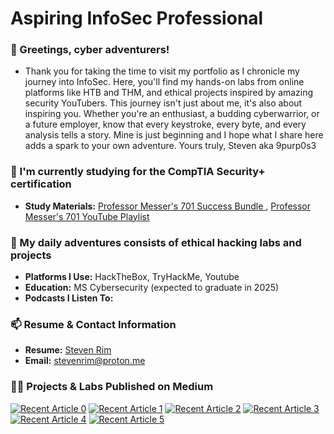 <h1 align="left">Aspiring InfoSec Professional</h1>
<h3 align="left">👋 Greetings, cyber adventurers!</h3>

- Thank you for taking the time to visit my portfolio as I chronicle my journey into InfoSec. Here, you'll find my hands-on labs from online platforms like HTB and THM, and ethical projects inspired by amazing security YouTubers. This journey isn't just about me, it's also about inspiring you. Whether you're an enthusiast, a budding cyberwarrior, or a future employer, know that every keystroke, every byte, and every analysis tells a story. Mine is just beginning and I hope what I share here adds a spark to your own adventure. Yours truly, Steven aka 9purp0s3

<h3 align="left">📄 I'm currently studying for the CompTIA Security+ certification</h3>

- **Study Materials:** [Professor Messer's 701 Success Bundle ](https://www.professormesser.com/sy0-701-success-bundle/), [Professor Messer's 701 YouTube Playlist](https://www.youtube.com/playlist?list=PLG49S3nxzAnl4QDVqK-hOnoqcSKEIDDuv)

<h3 align="left">🌱 My daily adventures consists of ethical hacking labs and projects</h3>

- **Platforms I Use:** HackTheBox, TryHackMe, Youtube
- **Education:** MS Cybersecurity (expected to graduate in 2025)
- **Podcasts I Listen To:** 

<h3 align="left">📫 Resume & Contact Information</h3>

- **Resume:** [Steven Rim]()
- **Email:** stevenrim@proton.me

<h3 align="left">👨‍💻 Projects & Labs Published on Medium</h3>
<a target="_blank" href="https://github-readme-medium-recent-article.vercel.app/medium/@stevenrim/0">
    <img src="https://github-readme-medium-recent-article.vercel.app/medium/@stevenrim/0" alt="Recent Article 0"></a>
<a target="_blank" href="https://github-readme-medium-recent-article.vercel.app/medium/@stevenrim/1">
    <img src="https://github-readme-medium-recent-article.vercel.app/medium/@stevenrim/1" alt="Recent Article 1"></a>
<a target="_blank" href="https://medium.com/@stevenrim/hackthebox-certified-defensive-security-analyst-cdsa-journey-5bb5fbeaa1d7">
    <img src="https://github-readme-medium-recent-article.vercel.app/medium/@stevenrim/2" alt="Recent Article 2"></a>  
<a target="_blank" href="https://medium.com/@stevenrim/owasp-juice-shop-10-2-for-arm64-raspberry-pi-5-68c28c046ccd">
    <img src="https://github-readme-medium-recent-article.vercel.app/medium/@stevenrim/3" alt="Recent Article 3"></a>
<a target="_blank" href="https://medium.com/@stevenrim/active-directory-home-lab-w-virtualbox-e07932251a9f">
    <img src="https://github-readme-medium-recent-article.vercel.app/medium/@stevenrim/4" alt="Recent Article 4"></a>
<a target="_blank" href="https://medium.com/@stevenrim/building-a-cloud-honeynet-soc-in-azure-980f84fb5147">
    <img src="https://github-readme-medium-recent-article.vercel.app/medium/@stevenrim/5" alt="Recent Article 5"></a> 
